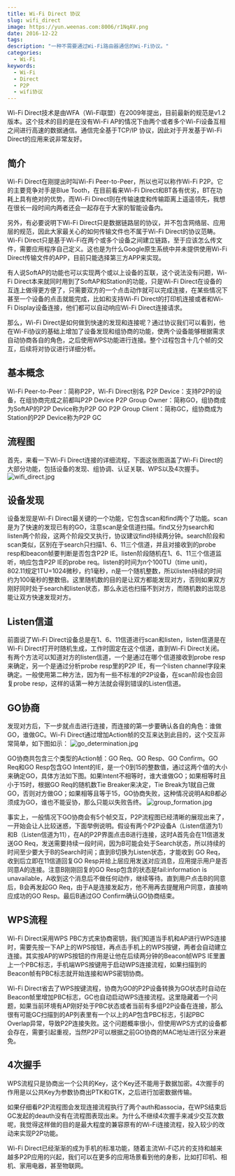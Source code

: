 ```yaml
---
title: Wi-Fi Direct 协议
slug: wifi_direct
image: https://yun.weenas.com:8006/r1NqAV.png
date: 2016-12-22
tags:
description: "一种不需要通过Wi-Fi路由器通信的Wi-Fi协议。"
categories:
  - Wi-Fi
keywords:
  - Wi-Fi
  - Direct
  - P2P
  - wifi协议
---
```


Wi-Fi Direct技术是由WFA（Wi-Fi联盟）在2009年提出，目前最新的规范是v1.2版本。这个技术的目的是在没有Wi-Fi AP的情况下由两个或者多个Wi-Fi设备互相之间进行高速的数据通信。通信完全基于TCP/IP 协议，因此对于开发基于Wi-Fi Direct的应用来说非常友好。

<!--more-->

## 简介

Wi-Fi Direct在刚提出时叫Wi-Fi Peer-to-Peer，所以也可以称作Wi-Fi P2P。它的主要竞争对手是Blue Tooth，在目前看来Wi-Fi Direct和BT各有优劣，BT在功耗上具有绝对的优势，而Wi-Fi Direct则在传输速度和传输距离上遥遥领先，我想在很长一段时间内两者还会一起存在于大家的智能设备内。

另外，有必要说明下Wi-Fi Direct只是数据链路层的协议，并不包含网络层、应用层的规范，因此大家最关心的如何传输文件也不属于Wi-Fi Direct的协议范畴。Wi-Fi Direct只是基于Wi-Fi在两个或多个设备之间建立链路，至于应该怎么传文件，需要应用程序自己定义。这也是为什么Google原生系统中并未提供使用Wi-Fi Direct传输文件的APP，目前只能选择第三方APP来实现。

有人说SoftAP的功能也可以实现两个或以上设备的互联，这个说法没有问题，Wi-Fi Direct本来就同时用到了SoftAP和Station的功能，只是Wi-Fi Direct在设备的互连上做得更方便了，只需要双方的一个点击动作就可以完成连接，在某些情况下甚至一个设备的点击就能完成，比如和支持Wi-Fi Direct的打印机连接或者和Wi-Fi Display设备连接，他们都可以自动响应Wi-Fi Direct连接请求。

那么，Wi-Fi Direct是如何做到快速的发现和连接呢？通过协议我们可以看到，他在Wi-Fi协议的基础上增加了设备发现和组协商的功能，使两个设备能够根据需求自动协商各自的角色，之后使用WPS功能进行连接。整个过程包含十几个帧的交互，后续将对协议进行详细分析。

## 基本概念

Wi-Fi Peer-to-Peer：简称P2P，Wi-Fi Direct别名
P2P Device：支持P2P的设备，在组协商完成之前都叫P2P Device
P2P Group Owner：简称GO，组协商成为SoftAP的P2P Device称为P2P GO
P2P Group Client：简称GC，组协商成为Station的P2P Device称为P2P GC

## 流程图

首先，来看一下Wi-Fi Direct连接的详细流程，下面这张图涵盖了Wi-Fi Direct的大部分功能，包括设备的发现、组协调、认证关联、WPS以及4次握手。
![wifi_direct.jpg](https://yun.weenas.com:8006/MHkmdg.jpg)

## 设备发现

设备发现是Wi-Fi Direct最关键的一个功能，它包含scan和find两个了功能。scan是为了快速的发现已有的GO，注意scan是全信道扫描。find又分为search和listen两个阶段，这两个阶段交叉执行，协议建议find持续两分钟。search阶段和scan类似，区别在于search只扫描1、6、11三个信道，并且对接收到的probe resp和beacon帧要判断是否包含P2P IE。listen阶段随机在1、6、11三个信道监听，响应包含P2P IE的probe req。listen的时间为n个100TU（time unit)，802.11规定1TU=1024微秒，约1毫秒，n是一个随机整数，所以listen持续的时间约为100毫秒的整数倍。这里随机数的目的是让双方都能发现对方，否则如果双方刚好同时处于search和listen状态，那么永远也扫描不到对方，而随机数的出现总能让双方快速发现对方。

## Listen信道

前面说了Wi-Fi Direct设备总是在1、6、11信道进行scan和listen，listen信道是在Wi-Fi Direct打开时随机生成，工作时固定在这个信道，直到Wi-Fi Direct关闭。有两个方法可以知道对方的listen信道，一个是通过在哪个信道接收到probe resp来确定，另一个是通过分析probe resp里的P2P IE，有一个listen channel字段来确定。一般使用第二种方法，因为有一些不标准的P2P设备，在scan阶段也会回复probe resp，这样的话第一种方法就会得到错误的Listen信道。

## GO协商

发现对方后，下一步就点击进行连接，而连接的第一步要确认各自的角色：谁做GO，谁做GC。Wi-Fi Direct通过增加Action帧的交互来达到此目的，这个交互非常简单，如下图如示：
![go_determination.jpg](https://yun.weenas.com:8006/wudgvS.jpg)

GO协商共包含三个类型的Action帧：GO Req、GO Resp、GO Confirm。GO Req和GO Resp包含GO Intent的IE，是一个0到15的整数值，通过这两个值的大小来确定GO，具体方法如下图。如果Intent不相等时，谁大谁做GO；如果相等时且小于15时，根据GO Req的随机数Tie Breaker来决定，Tie Break为1就自己做GO，否则对方做GO；如果相等且等于15，GO协商失败，这种情况说明A和B都必须成为GO，谁也不能妥协，那么只能以失败告终。
![group_formation.jpg](https://yun.weenas.com:8006/DmB8g7.jpg)

事实上，一般情况下GO协商会有5个帧交互，P2P流程图已经清晰的展现出来了，一开始会让人比较迷惑，下面举例说明。假设有两个P2P设备A（Listen信道为1）和B（Listen信道为11），在A的P2P界面点击B进行连接，这时A首先会在11信道发送GO Req，发送需要持续一段时间，因为B可能会处于Search状态，所以持续的时间至少要大于B的Search时间；直到B切换为Listen状态，才能收到 GO Req，收到后立即在11信道回复GO Resp并给上层应用发送对应消息，应用提示用户是否同意A的连接。注意B刚刚回复的GO Resp包含的状态是fail:information is unavailable，A收到这个消息后不做任何动作，继续等待。直到用户点击B的同意后，B会再发起GO Req，由于A是连接发起方，他不用再去提醒用户同意，直接响应成功的GO Resp。最后B通过GO Confirm确认GO协商结束。

## WPS流程

Wi-Fi Direct采用WPS PBC方式来协商密钥，我们知道当手机和AP进行WPS连接时，需要先按一下AP上的WPS按钮，再点击手机上的WPS按键，两者会自动建立连接。其实按AP的WPS按钮的作用是让他在后续两分钟的Beacon帧WPS IE里置上一个PBC标志，手机端WPS按键用于启动WPS连接流程，如果扫描到的Beacon帧有PBC标志就开始连接和WPS密钥协商。

Wi-Fi Direct省去了WPS按键流程，协商为GO的P2P设备转换为GO状态时自动在Beacon帧里增加PBC标志，GC也自动启动WPS连接流程。这里隐藏着一个问题，如果当前环境有AP刚好处于PBC状态或者当前有多组P2P设备在连接，那么很有可能GC扫描到的AP列表里有一个以上的AP包含PBC标志，引起PBC Overlap异常，导致P2P连接失败。这个问题概率很小，但使用WPS方式的设备都会存在，需要引起重视，当然P2P可以根据之前GO协商的MAC地址进行区分来避免。

## 4次握手

WPS流程只是协商出一个公共的Key，这个Key还不能用于数据加密。4次握手的作用是以公共Key为参数协商出PTK和GTK，之后进行加密数据传输。

如果仔细看P2P流程图会发现连接流程执行了两个auth和associa，在WPS结束后GC发起的deauth没有在流程图表现出来。为什么不继续4次握手来减少交互次数呢，我觉得这样做的目的是最大程度的兼容原有的Wi-Fi连接流程，投入较少的改动来实现P2P功能。

Wi-Fi Direct已经渐渐的成为手机的标准功能，随着主流Wi-Fi芯片的支持和越来越多P2P应用的兴起，我们可以在更多的应用场景看到他的身影，比如打印机、相机、家用电器，甚至物联网。
